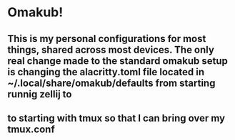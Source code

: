 # Omakub!
## This is my personal configurations for most things, shared across most devices. The only real change made to the standard omakub setup is changing the alacritty.toml file located in ~/.local/share/omakub/defaults from starting runnig zellij to
## to starting with tmux so that I can bring over my tmux.conf
